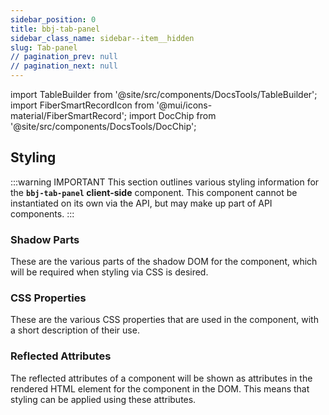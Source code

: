 ```yaml
---
sidebar_position: 0
title: bbj-tab-panel
sidebar_class_name: sidebar--item__hidden
slug: Tab-panel
// pagination_prev: null
// pagination_next: null
---
```


import TableBuilder from '@site/src/components/DocsTools/TableBuilder';
import FiberSmartRecordIcon from '@mui/icons-material/FiberSmartRecord';
import DocChip from '@site/src/components/DocsTools/DocChip';

<DocChip tooltipText="This component will render with a shadow DOM, an API built into the browser that facilitates encapsulation." label="Shadow" target="_blank" clickable={false} iconName='shadow' />

<DocChip tooltipText="The name of the web component that will render in the DOM." label="bbj-tab-panel" clickable={false} iconName='code'/>

## Styling

:::warning IMPORTANT
This section outlines various styling information for the **`bbj-tab-panel` client-side** component. This component cannot be instantiated on its own via the API, but may make up part of API components.
:::

### Shadow Parts
These are the various parts of the shadow DOM for the component, which will be required when styling via CSS is desired.
<TableBuilder tag='bbj-tab-panel' table="parts"/>

### CSS Properties

  These are the various CSS properties that are used in the component, with a short description of their use.
  
  <TableBuilder tag='bbj-tab-panel' table="properties"/>

### Reflected Attributes

  The reflected attributes of a component will be shown as attributes in the rendered HTML element for the component in the DOM. This means that styling can be applied using these attributes.
  
  <TableBuilder tag='bbj-tab-panel' table="reflects"/>


